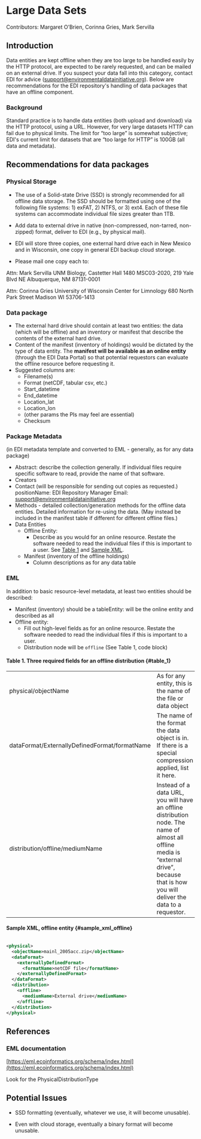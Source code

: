 # Large Data Sets

Contributors: Margaret O’Brien, Corinna Gries, Mark Servilla

## Introduction

Data entities are kept offline when they are too large to be handled easily by the HTTP protocol, are expected to be rarely requested, and can be mailed on an external drive.  If you suspect your data fall into this category, contact EDI for advice (support@environmentaldatainitiative.org). Below are recommendations for the EDI repository's handling of data packages that have an offline component.

### Background
Standard practice is to handle data entities (both upload and download) via the HTTP protocol, using a URL. However, for very large datasets HTTP can fail due to physical limits. The limit for “too large” is somewhat subjective; EDI's current limit for datasets that are “too large for HTTP” is 100GB (all data and metadata). 

## Recommendations for data packages

### Physical Storage

* The use of a Solid-state Drive (SSD) is strongly recommended for all offline data storage. The SSD should be formatted using one of the following file systems: 1) exFAT, 2) NTFS, or 3) ext4. Each of these file systems can accommodate individual file sizes greater than 1TB.

*   Add data to external drive in native (non-compressed, non-tarred, non-zipped) format, deliver to EDI (e.g., by physical mail).
*   EDI will store three copies, one external hard drive each in New Mexico and in Wisconsin, one copy in general EDI backup cloud storage.
*   Please mail one copy each to:

Attn: Mark Servilla
UNM Biology, Castetter Hall 1480
MSC03-2020, 219 Yale Blvd NE
Albuquerque, NM 87131-0001

Attn: Corinna Gries
University of Wisconsin
Center for Limnology
680 North Park Street
Madison WI 53706-1413

### Data package

*   The external hard drive should contain at least two entities: the data (which will be offline) and an inventory or manifest that describe the contents of the external hard drive.
*   Content of the manifest (inventory of holdings) would be dictated by the type of data entity. The **manifest will be available as an online entity** (through the EDI Data Portal) so that potential requestors can evaluate the offline resource before requesting it.
*  Suggested columns are:
    *   Filename(s)
    *   Format (netCDF, tabular csv, etc.)
    *   Start_datetime
    *   End_datetime
    *   Location_lat
    *   Location_lon
    *   (other params the PIs may feel are essential)
    *   Checksum

### Package Metadata 

(in EDI metadata template and converted to EML - generally, as for any data package)

*   Abstract: describe the collection generally. If individual files require specific software to read, provide the name of that software.
*   Creators
*   Contact (will be responsible for sending out copies as requested.) positionName: EDI Repository Manager Email: support@environmentaldatainitiative.org
*   Methods - detailed collection/generation methods for the offline data entities. Detailed information for re-using the data. (May instead be included in the manifest table if different for different offline files.)
*   Data Entities
    * Offline Entity: 
        *   Describe as you would for an online resource. Restate the software needed to read the individual files if this is important to a user. See [Table 1](#table_1) and [Sample XML](#sample_xml_offline).
    * Manifest (inventory of the offline holdings)
        *    Column descriptions as for any data table

### EML

In addition to basic resource-level metadata, at least two entities should be described:


*   Manifest (inventory) should be a tableEntity: will be the online entity and described as all 
*   Offline entity: 
    *   Fill out high-level fields as for an online resource. Restate the software needed to read the individual files if this is important to a user. 
    *   Distribution node will be `offline` (See Table 1, code block)


#### Table 1. Three required fields for an offline distribution  {#table_1}


<table>
  <tr>
   <td>physical/objectName
   </td>
   <td>As for any entity, this is the name of the file or data object
   </td>
  </tr>
  <tr>
   <td>dataFormat/ExternallyDefinedFormat/formatName
   </td>
   <td>The name of the format the data object is in. If there is a special compression applied, list it here.
   </td>
  </tr>
  <tr>
   <td>distribution/offline/mediumName
   </td>
   <td>Instead of a data URL, you will have an offline distribution node. The name of almost all offline media is “external drive”, because that is how you will deliver the data to a requestor.
   </td>
  </tr>
</table>


#### Sample XML, offline entity   {#sample_xml_offline}

```xml

<physical>
  <objectName>mainl_2005acc.zip</objectName>
  <dataFormat>
    <externallyDefinedFormat>
      <formatName>netCDF file</formatName>
    </externallyDefinedFormat>
  </dataFormat>
  <distribution>
    <offline>
      <mediumName>External drive</mediumName>
    </offline>
  </distribution>
</physical>

```


##  References


### EML documentation

[https://eml.ecoinformatics.org/schema/index.html](https://eml.ecoinformatics.org/schema/index.html)

Look for the PhysicalDistributionType

## Potential Issues

- SSD formatting (eventually, whatever we use, it will become unusable).

- Even with cloud storage, eventually a binary format will become unusable.




